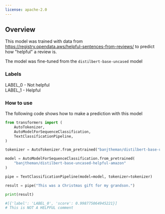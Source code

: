 ```yaml
---
license: apache-2.0
---
```


## Overview

This model was trained with data from https://registry.opendata.aws/helpful-sentences-from-reviews/ to predict how "helpful" a review is.

The model was fine-tuned from the `distilbert-base-uncased` model

### Labels
LABEL_0 - Not helpful  
LABEL_1 - Helpful  

### How to use

The following code shows how to make a prediction with this model

```python
from transformers import (
    AutoTokenizer,
    AutoModelForSequenceClassification,
    TextClassificationPipeline,
)

tokenizer = AutoTokenizer.from_pretrained("banjtheman/distilbert-base-uncased-helpful-amazon")

model = AutoModelForSequenceClassification.from_pretrained(
    "banjtheman/distilbert-base-uncased-helpful-amazon"
)

pipe = TextClassificationPipeline(model=model, tokenizer=tokenizer)

result = pipe("This was a Christmas gift for my grandson.")

print(result)

#[{'label': 'LABEL_0', 'score': 0.998775064945221}]
# This is NOT A HELPFUL comment

```